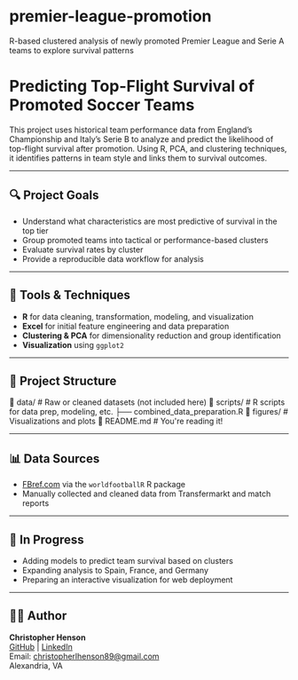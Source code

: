 # premier-league-promotion
R-based clustered analysis of newly promoted Premier League and Serie A teams to explore survival patterns
# Predicting Top-Flight Survival of Promoted Soccer Teams

This project uses historical team performance data from England’s Championship and Italy’s Serie B to analyze and predict the likelihood of top-flight survival after promotion. Using R, PCA, and clustering techniques, it identifies patterns in team style and links them to survival outcomes.

---

## 🔍 Project Goals

- Understand what characteristics are most predictive of survival in the top tier
- Group promoted teams into tactical or performance-based clusters
- Evaluate survival rates by cluster
- Provide a reproducible data workflow for analysis

---

## 🧰 Tools & Techniques

- **R** for data cleaning, transformation, modeling, and visualization
- **Excel** for initial feature engineering and data preparation
- **Clustering & PCA** for dimensionality reduction and group identification
- **Visualization** using `ggplot2`

---

## 📂 Project Structure

📁 data/ # Raw or cleaned datasets (not included here)
📁 scripts/ # R scripts for data prep, modeling, etc.
├── combined_data_preparation.R
📁 figures/ # Visualizations and plots
📄 README.md # You're reading it!

---

## 📊 Data Sources

- [FBref.com](https://fbref.com) via the `worldfootballR` R package
- Manually collected and cleaned data from Transfermarkt and match reports

---

## 🚧 In Progress

- Adding models to predict team survival based on clusters
- Expanding analysis to Spain, France, and Germany
- Preparing an interactive visualization for web deployment

---

## 👨‍💻 Author

**Christopher Henson**  
[GitHub](https://github.com/yourusername) | [LinkedIn](https://linkedin.com/in/chris-henson-ms)  
Email: christopherlhenson89@gmail.com  
Alexandria, VA
